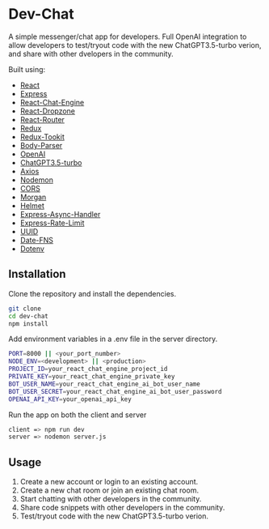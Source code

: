 # Dev-Chat

A simple messenger/chat app for developers. Full OpenAI integration to allow developers to test/tryout code with the new ChatGPT3.5-turbo verion, and share with other dvelopers in the community.

Built using:

- [React](https://reactjs.org/)
- [Express](https://expressjs.com/)
- [React-Chat-Engine](https://chatengine.io/)
- [React-Dropzone](https://react-dropzone.js.org/)
- [React-Router](https://reactrouter.com/)
- [Redux](https://redux.js.org/)
- [Redux-Tookit](https://redux-toolkit.js.org/)
- [Body-Parser](https://www.npmjs.com/package/body-parser)
- [OpenAI](https://openai.com/)
- [ChatGPT3.5-turbo](https://openai.com/blog/chatgpt-3-5-turbo/)
- [Axios](https://www.npmjs.com/package/axios)
- [Nodemon](https://www.npmjs.com/package/nodemon)
- [CORS](https://www.npmjs.com/package/cors)
- [Morgan](https://www.npmjs.com/package/morgan)
- [Helmet](https://www.npmjs.com/package/helmet)
- [Express-Async-Handler](https://www.npmjs.com/package/express-async-handler)
- [Express-Rate-Limit](https://www.npmjs.com/package/express-rate-limit)
- [UUID](https://www.npmjs.com/package/uuid)
- [Date-FNS](https://date-fns.org/)
- [Dotenv](https://www.npmjs.com/package/dotenv)

## Installation

Clone the repository and install the dependencies.

```bash
git clone
cd dev-chat
npm install
```

Add environment variables in a .env file in the server directory.

```bash
PORT=8000 || <your_port_number>
NODE_ENV=<development> || <production>
PROJECT_ID=your_react_chat_engine_project_id
PRIVATE_KEY=your_react_chat_engine_private_key
BOT_USER_NAME=your_react_chat_engine_ai_bot_user_name
BOT_USER_SECRET=your_react_chat_engine_ai_bot_user_password
OPENAI_API_KEY=your_openai_api_key
```

Run the app on both the client and server

```bash
client => npm run dev
server => nodemon server.js
```

## Usage

1. Create a new account or login to an existing account.
2. Create a new chat room or join an existing chat room.
3. Start chatting with other developers in the community.
4. Share code snippets with other developers in the community.
5. Test/tryout code with the new ChatGPT3.5-turbo verion.
